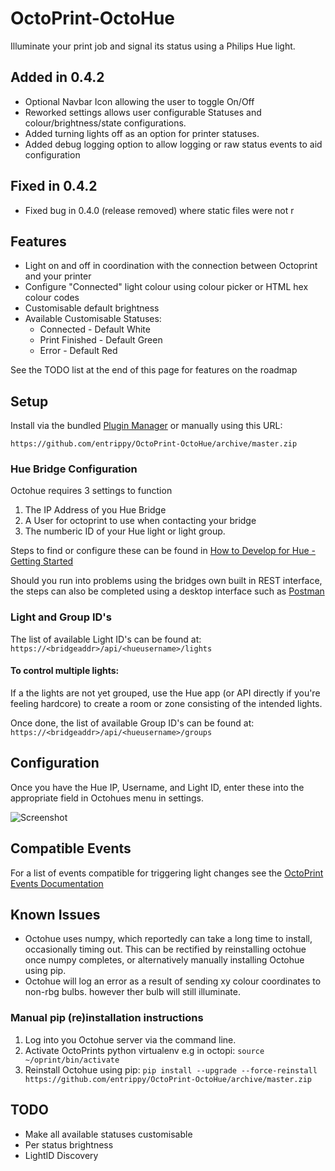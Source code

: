 # OctoPrint-OctoHue

Illuminate your print job and signal its status using a Philips Hue light.

## Added in 0.4.2
* Optional Navbar Icon allowing the user to toggle On/Off
* Reworked settings allows user configurable Statuses and colour/brightness/state configurations.
* Added turning lights off as an option for printer statuses.
* Added debug logging option to allow logging or raw status events to aid configuration

## Fixed in 0.4.2
* Fixed bug in 0.4.0 (release removed) where static files were not r

## Features
* Light on and off in coordination with the connection between Octoprint and your printer
* Configure "Connected" light colour using colour picker or HTML hex colour codes
* Customisable default brightness
* Available Customisable Statuses:
  * Connected -  Default White
  * Print Finished - Default Green
  * Error - Default Red

See the TODO list at the end of this page for features on the roadmap

## Setup

Install via the bundled [Plugin Manager](https://github.com/foosel/OctoPrint/wiki/Plugin:-Plugin-Manager)
or manually using this URL:

    https://github.com/entrippy/OctoPrint-OctoHue/archive/master.zip

### Hue Bridge Configuration

Octohue requires 3 settings to function
1. The IP Address of you Hue Bridge
2. A User for octoprint to use when contacting your bridge
3. The numberic ID of your Hue light or light group.

Steps to find or configure these can be found in [How to Develop for Hue - Getting Started](https://developers.meethue.com/develop/get-started-2/)

Should you run into problems using the bridges own built in REST interface, the steps can also be completed using a desktop interface such as [Postman](https://www.getpostman.com/)

### Light and Group ID's

The list of available Light ID's can be found at:
`https://<bridgeaddr>/api/<hueusername>/lights`

#### To control multiple lights:

If a the lights are not yet grouped, use the Hue app (or API directly if you're feeling hardcore) to create a room or zone consisting of the intended lights.

Once done, the list of available Group ID's can be found at:
`https://<bridgeaddr>/api/<hueusername>/groups`


## Configuration

Once you have the Hue IP, Username, and Light ID, enter these into the appropriate field in Octohues menu in settings.

![Screenshot](https://github.com/entrippy/OctoPrint-OctoHue/blob/master/Settings-Screenshot.png)

## Compatible Events
For a list of events compatible for triggering light changes see the [OctoPrint Events Documentation](https://docs.octoprint.org/en/master/events/index.htm)

## Known Issues
* Octohue uses numpy, which reportedly can take a long time to install, occasionally timing out. This can be rectified by reinstalling octohue once numpy completes, or alternatively manually installing Octohue using pip.
* Octohue will log an error as a result of sending xy colour coordinates to non-rbg bulbs. however ther bulb will still illuminate.

### Manual pip (re)installation instructions
1. Log into you Octohue server via the command line.
2. Activate OctoPrints python virtualenv e.g in octopi:
    ```source ~/oprint/bin/activate```
3. Reinstall Octohue using pip:
    ```pip install --upgrade --force-reinstall https://github.com/entrippy/OctoPrint-OctoHue/archive/master.zip```

## TODO
* Make all available statuses customisable
* Per status brightness
* LightID Discovery


